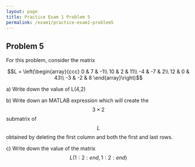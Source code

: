 ```yaml
---
layout: page
title: Practice Exam 1 Problem 5
permalink: /exam1/practice-exam1-problem5
---
```


## Problem 5

For this problem, consider the matrix

$$L = \left(\begin{array}{ccc}
  0 &  7 & -1\\
 10 &  2 & 11\\
 -4 & -7 &  2\\
 12 &  0 & 43\\
 -3 & -2 &  8
\end{array}\right)$$

a) Write down the value of L(4,2)

b) Write down an MATLAB expression which will create the $$3\times 2$$ submatrix of $$L$$ obtained by deleting the first column and both the first and last rows.

c) Write down the value of the matrix $$L(1:2:end,1:2:end)$$

